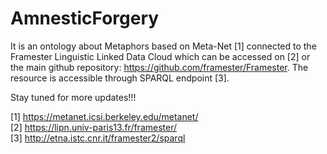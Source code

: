 # AmnesticForgery
It is an ontology about Metaphors based on Meta-Net [1] connected to the Framester Linguistic Linked Data Cloud which can be accessed on [2] or the main github repository: https://github.com/framester/Framester. The resource is accessible through SPARQL endpoint [3]. 

Stay tuned for more updates!!!

[1] https://metanet.icsi.berkeley.edu/metanet/ <br/>
[2] https://lipn.univ-paris13.fr/framester/ <br/>
[3] http://etna.istc.cnr.it/framester2/sparql
